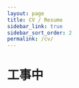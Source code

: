 ```yaml
---
layout: page
title: CV / Resume
sidebar_link: true
sidebar_sort_order: 2
permalink: /cv/
---
```


# 工事中